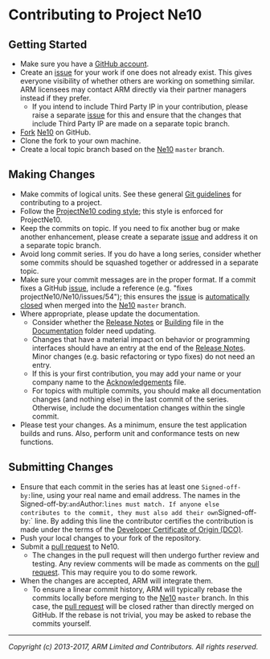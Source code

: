 Contributing to Project Ne10
====================================

Getting Started
---------------

*   Make sure you have a [GitHub account].
*   Create an [issue] for your work if one does not already exist. This gives
    everyone visibility of whether others are working on something similar. ARM
    licensees may contact ARM directly via their partner managers instead if
    they prefer.
    *   If you intend to include Third Party IP in your contribution, please
        raise a separate [issue] for this and ensure that the changes that
        include Third Party IP are made on a separate topic branch.
*   [Fork][] [Ne10][] on GitHub.
*   Clone the fork to your own machine.
*   Create a local topic branch based on the [Ne10][] `master`
    branch.


Making Changes
--------------

*   Make commits of logical units. See these general [Git guidelines] for
    contributing to a project.
*   Follow the [ProjectNe10 coding style]; this style is enforced for ProjectNe10.
*   Keep the commits on topic. If you need to fix another bug or make another
    enhancement, please create a separate [issue] and address it on a separate
    topic branch.
*   Avoid long commit series. If you do have a long series, consider whether
    some commits should be squashed together or addressed in a separate topic.
*   Make sure your commit messages are in the proper format. If a commit fixes
    a GitHub [issue], include a reference (e.g.
    "fixes projectNe10/Ne10/issues/54"); this ensures the [issue] is
    [automatically closed] when merged into the [Ne10] `master`
    branch.
*   Where appropriate, please update the documentation.
    *   Consider whether the [Release Notes] or [Building] file in the
    	[Documentation] folder need updating.
    *   Changes that have a material impact on behavior or programming
        interfaces should have an entry at the end of the [Release Notes]. Minor
        changes (e.g. basic refactoring or typo fixes) do not need an entry.
    *   If this is your first contribution, you may add your name or your
        company name to the [Acknowledgements] file.
    *   For topics with multiple commits, you should make all documentation
        changes (and nothing else) in the last commit of the series. Otherwise,
        include the documentation changes within the single commit.
*   Please test your changes. As a minimum, ensure the test application builds and runs.
	Also, perform unit and conformance tests on new functions.


Submitting Changes
------------------

*   Ensure that each commit in the series has at least one `Signed-off-by:`line,
    using your real name and email address. The names in the Signed-off-by:` and
   `Author:` lines must match. If anyone else contributes to the commit, they
    must also add their own `Signed-off-by:` line. By adding this line the
    contributor certifies the contribution is made under the terms of the
    [Developer Certificate of Origin (DCO)][DCO].
*   Push your local changes to your fork of the repository.
*   Submit a [pull request] to Ne10.
    *   The changes in the pull request will then undergo further review and
        testing. Any review comments will be made as comments on the [pull
        request]. This may require you to do some rework.
*   When the changes are accepted, ARM will integrate them.
    *   To ensure a linear commit history, ARM will typically rebase the commits
        locally before merging to the [Ne10] `master` branch. In
        this case, the [pull request] will be closed rather than directly merged
        on GitHub. If the rebase is not trivial, you may be asked to rebase the
        commits yourself.


- - - - - - - - - - - - - - - - - - - - - - - - - -

_Copyright (c) 2013-2017, ARM Limited and Contributors. All rights reserved._


[Release Notes]:                 		./doc/ReleaseNote.txt
[Building]:                           	./doc/building.md
[Documentation]:						http://projectne10.github.io/Ne10/doc/
[Acknowledgements]:                     ./doc/acknowledgements.md "Contributor acknowledgements"
[DCO]:                                  ./dco.txt

[GitHub account]:               https://github.com/signup/free
[Fork]:                         https://help.github.com/articles/fork-a-repo
[issue]:                        https://github.com/projectNe10/Ne10/issues
[pull request]:                 https://help.github.com/articles/using-pull-requests
[automatically closed]:         https://help.github.com/articles/closing-issues-via-commit-messages
[Git guidelines]:               http://git-scm.com/book/ch5-2.html
[ProjectNe10 coding style]:     https://github.com/projectNe10/Ne10/wiki/Ne10-Coding-Style
[Ne10]:         				https://github.com/projectNe10/Ne10
[contributing page]:            http://www.arm.com/community/open-source-contributing.php
